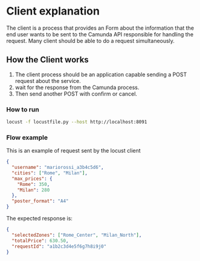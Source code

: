 # Client explanation

The client is a process that provides an Form about the information that the end
user wants to be sent to the Camunda API responsible for handling the request.
Many client should be able to do a request simultaneously.

## How the Client works

1) The client process should be an application capable sending a
POST request about the service.
2) wait for the response from the Camunda process.
3) Then send another POST with confirm or cancel.

### How to run

```bash
locust -f locustfile.py --host http://localhost:8091
```

### Flow example

This is an example of request sent by the locust client

``` JSON
{
  "username": "mariorossi_a3b4c5d6",
  "cities": ["Rome", "Milan"],
  "max_prices": {
    "Rome": 350,
    "Milan": 280
  },
  "poster_format": "A4"
}
```

The expected response is:

```JSON
{
  "selectedZones": ["Rome_Center", "Milan_North"],
  "totalPrice": 630.50,
  "requestId": "a1b2c3d4e5f6g7h8i9j0"
}
```
